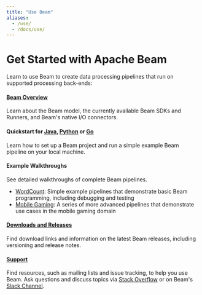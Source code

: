 ```yaml
---
title: "Use Beam"
aliases:
  - /use/
  - /docs/use/
---
```


<!--
Licensed under the Apache License, Version 2.0 (the "License");
you may not use this file except in compliance with the License.
You may obtain a copy of the License at

http://www.apache.org/licenses/LICENSE-2.0

Unless required by applicable law or agreed to in writing, software
distributed under the License is distributed on an "AS IS" BASIS,
WITHOUT WARRANTIES OR CONDITIONS OF ANY KIND, either express or implied.
See the License for the specific language governing permissions and
limitations under the License.
-->

# Get Started with Apache Beam

Learn to use Beam to create data processing pipelines that run on supported processing back-ends:

#### [Beam Overview](/get-started/beam-overview)

Learn about the Beam model, the currently available Beam SDKs and Runners, and Beam's native I/O connectors.

#### Quickstart for [Java](/get-started/quickstart-java), [Python](/get-started/quickstart-py) or [Go](/get-started/quickstart-go)

Learn how to set up a Beam project and run a simple example Beam pipeline on your local machine.

#### Example Walkthroughs

See detailed walkthroughs of complete Beam pipelines.

- [WordCount](/get-started/wordcount-example): Simple example pipelines that demonstrate basic Beam programming, including debugging and testing
- [Mobile Gaming](/get-started/mobile-gaming-example): A series of more advanced pipelines that demonstrate use cases in the mobile gaming domain

#### [Downloads and Releases](/get-started/downloads)

Find download links and information on the latest Beam releases, including versioning and release notes.

#### [Support](/get-started/support)

Find resources, such as mailing lists and issue tracking, to help you use Beam. Ask questions and discuss topics via [Stack Overflow](http://stackoverflow.com/questions/tagged/apache-beam) or on Beam's [Slack Channel](http://apachebeam.slack.com).

